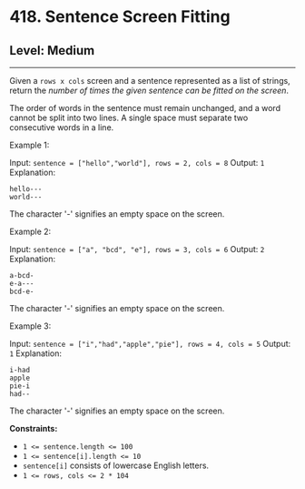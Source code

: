 # 418. Sentence Screen Fitting
## Level: Medium
---

Given a `rows x cols` screen and a sentence represented as a list of strings, return the *number of times the given sentence can be fitted on the screen*.

The order of words in the sentence must remain unchanged, and a word cannot be split into two lines. A single space must separate two consecutive words in a line.
 

Example 1:

Input: `sentence = ["hello","world"], rows = 2, cols = 8`
Output: `1`
Explanation:
```
hello---
world---
```
The character '-' signifies an empty space on the screen.

Example 2:

Input: `sentence = ["a", "bcd", "e"], rows = 3, cols = 6`
Output: `2`
Explanation:
```
a-bcd- 
e-a---
bcd-e-
```
The character '-' signifies an empty space on the screen.

Example 3:

Input: `sentence = ["i","had","apple","pie"], rows = 4, cols = 5`
Output: `1`
Explanation:
```
i-had
apple
pie-i
had--
```
The character '-' signifies an empty space on the screen.

**Constraints:**
* `1 <= sentence.length <= 100`
* `1 <= sentence[i].length <= 10`
* `sentence[i]` consists of lowercase English letters.
* `1 <= rows, cols <= 2 * 104`
